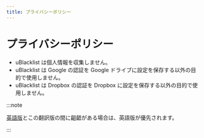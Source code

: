 ```yaml
---
title: プライバシーポリシー
---
```


# プライバシーポリシー

- uBlacklist は個人情報を収集しません。
- uBlacklist は Google の認証を Google ドライブに設定を保存する以外の目的で使用しません。
- uBlacklist は Dropbox の認証を Dropbox に設定を保存する以外の目的で使用しません。

:::note

[英語版](pathname://../privacy-policy)とこの翻訳版の間に齟齬がある場合は、英語版が優先されます。

:::
